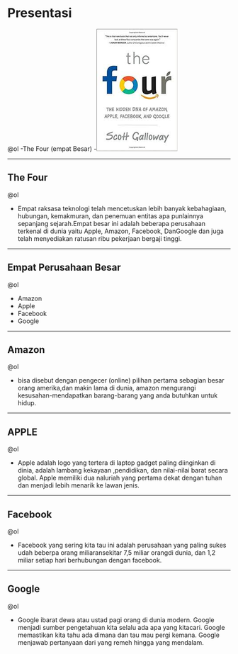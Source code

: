 # Presentasi 
@ol
-The Four (empat Besar)
-![flux explained](https://raw.githubusercontent.com/kamalok/presentasi-the-four/master/download.jpeg)

--- 

## The Four 
@ol
- Empat raksasa teknologi telah mencetuskan lebih banyak kebahagiaan, hubungan, kemakmuran, dan penemuan entitas apa punlainnya sepanjang sejarah.Empat besar ini adalah beberapa perusahaan terkenal di dunia yaitu Apple, Amazon, Facebook, DanGoogle dan juga telah menyediakan ratusan ribu pekerjaan bergaji tinggi. 

---
## Empat Perusahaan Besar
@ol
- Amazon
- Apple 
- Facebook
- Google

---
## Amazon 
@ol
- bisa disebut dengan pengecer (online) pilihan pertama sebagian besar orang amerika,dan makin lama di dunia, amazon mengurangi kesusahan-mendapatkan barang-barang yang anda butuhkan untuk hidup. 

---
## APPLE
@ol
- Apple adalah logo yang tertera di laptop gadget paling diinginkan di dinia, adalah lambang kekayaan ,pendidikan, dan nilai-nilai barat secara global. Apple memiliki dua naluriah yang pertama dekat dengan tuhan dan menjadi lebih menarik ke lawan jenis. 

--- 
## Facebook
@ol
- Facebook yang sering kita tau ini adalah perusahaan yang paling sukes udah beberpa orang miliaransekitar 7,5 miliar orangdi dunia, dan 1,2 miliar setiap hari berhubungan dengan facebook.

---
## Google
@ol
- Google ibarat dewa atau ustad pagi orang di dunia modern. Google menjadi sumber pengetahuan kita selalu ada apa yang kitacari. Google memastikan kita tahu ada dimana dan tau mau pergi kemana. Google menjawab pertanyaan dari yang remeh hingga yang mendalam. 
